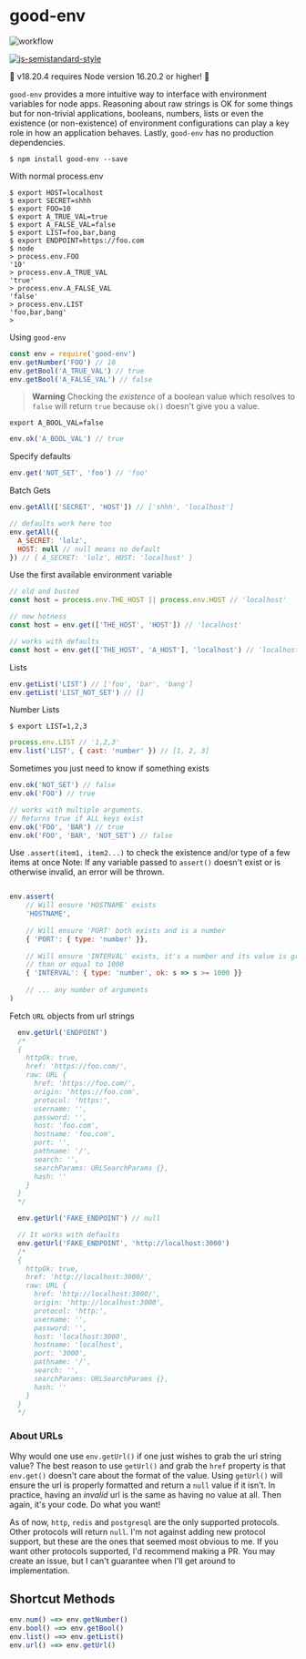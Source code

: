 
# good-env

![workflow](https://github.com/recursivefunk/good-env/actions/workflows/ci.yml/badge.svg)

[![js-semistandard-style](https://raw.githubusercontent.com/standard/semistandard/master/badge.svg)](https://github.com/standard/semistandard)

🚨 v18.20.4 requires Node version 16.20.2 or higher! 🚨

`good-env` provides a more intuitive way to interface with environment variables for node apps. Reasoning
about raw strings is OK for some things but for non-trivial applications, booleans, numbers, lists or even
the existence (or non-existence) of environment configurations can play a key role in how an application behaves. Lastly, `good-env` has no production dependencies.

```
$ npm install good-env --save
```

With normal process.env

```
$ export HOST=localhost
$ export SECRET=shhh
$ export FOO=10
$ export A_TRUE_VAL=true
$ export A_FALSE_VAL=false
$ export LIST=foo,bar,bang
$ export ENDPOINT=https://foo.com
$ node
> process.env.FOO
'10'
> process.env.A_TRUE_VAL
'true'
> process.env.A_FALSE_VAL
'false'
> process.env.LIST
'foo,bar,bang'
>
```

Using `good-env`

```javascript
const env = require('good-env')
env.getNumber('FOO') // 10
env.getBool('A_TRUE_VAL') // true
env.getBool('A_FALSE_VAL') // false
```

> **Warning**
> Checking the _existence_ of a boolean value which resolves to `false` will return `true` because `ok()` doesn't give you a value.

```
export A_BOOL_VAL=false
```
```javascript
env.ok('A_BOOL_VAL') // true
```

Specify defaults

```javascript
env.get('NOT_SET', 'foo') // 'foo'
```

Batch Gets

```javascript
env.getAll(['SECRET', 'HOST']) // ['shhh', 'localhost']

// defaults work here too
env.getAll({
  A_SECRET: 'lolz', 
  HOST: null // null means no default
}) // { A_SECRET: 'lolz', HOST: 'localhost' }
```

Use the first available environment variable

```javascript
// old and busted
const host = process.env.THE_HOST || process.env.HOST // 'localhost'

// new hotness
const host = env.get(['THE_HOST', 'HOST']) // 'localhost'

// works with defaults
const host = env.get(['THE_HOST', 'A_HOST'], 'localhost') // 'localhost'
```

Lists

```javascript
env.getList('LIST') // ['foo', 'bar', 'bang']
env.getList('LIST_NOT_SET') // []
```

Number Lists

```
$ export LIST=1,2,3
```

```javascript
process.env.LIST // '1,2,3'
env.list('LIST', { cast: 'number' }) // [1, 2, 3]
```

Sometimes you just need to know if something exists

```javascript
env.ok('NOT_SET') // false
env.ok('FOO') // true

// works with multiple arguments.
// Returns true if ALL keys exist
env.ok('FOO', 'BAR') // true
env.ok('FOO', 'BAR', 'NOT_SET') // false
```

Use `.assert(item1, item2...)` to check the existence and/or type of a few items at once
Note: If any variable passed to `assert()` doesn't exist or is otherwise
invalid, an error will be thrown.

```javascript

env.assert(
    // Will ensure 'HOSTNAME' exists
    'HOSTNAME',
    
    // Will ensure 'PORT' both exists and is a number
    { 'PORT': { type: 'number' }},
    
    // Will ensure 'INTERVAL' exists, it's a number and its value is greater
    // than or equal to 1000
    { 'INTERVAL': { type: 'number', ok: s => s >= 1000 }}
    
    // ... any number of arguments
)
```

Fetch `URL` objects from url strings

```javascript
  env.getUrl('ENDPOINT')
  /*
  {
    httpOk: true,
    href: 'https://foo.com/',
    raw: URL {
      href: 'https://foo.com/',
      origin: 'https://foo.com',
      protocol: 'https:',
      username: '',
      password: '',
      host: 'foo.com',
      hostname: 'foo.com',
      port: '',
      pathname: '/',
      search: '',
      searchParams: URLSearchParams {},
      hash: ''
    }  
  }
  */

  env.getUrl('FAKE_ENDPOINT') // null

  // It works with defaults
  env.getUrl('FAKE_ENDPOINT', 'http://localhost:3000')
  /*
  {
    httpOk: true,
    href: 'http://localhost:3000/',
    raw: URL {
      href: 'http://localhost:3000/',
      origin: 'http://localhost:3000',
      protocol: 'http:',
      username: '',
      password: '',
      host: 'localhost:3000',
      hostname: 'localhost',
      port: '3000',
      pathname: '/',
      search: '',
      searchParams: URLSearchParams {},
      hash: ''
    }
  }
  */
```

### About URLs

Why would one use `env.getUrl()` if one just wishes to grab the url string value? The best reason to use `getUrl()` and grab the `href` property is that `env.get()` doesn't care about the format of the value. Using `getUrl()` will ensure the url is properly formatted and return a `null` value if it isn't. In practice, having an _invalid_ url is the same as having no value at all. Then again, it's your code. Do what you want!

As of now, `http`, `redis` and `postgresql` are the only supported protocols. Other protocols will return `null`. I'm not against adding new protocol support, but these are the ones that seemed most obvious to me. If you want other protocols supported, I'd recommend making a PR. You may create an issue, but I can't guarantee when I'll get around to implementation.

## Shortcut Methods

```javascript
env.num() ==> env.getNumber()
env.bool() ==> env.getBool()
env.list() ==> env.getList()
env.url() ==> env.getUrl()
```
